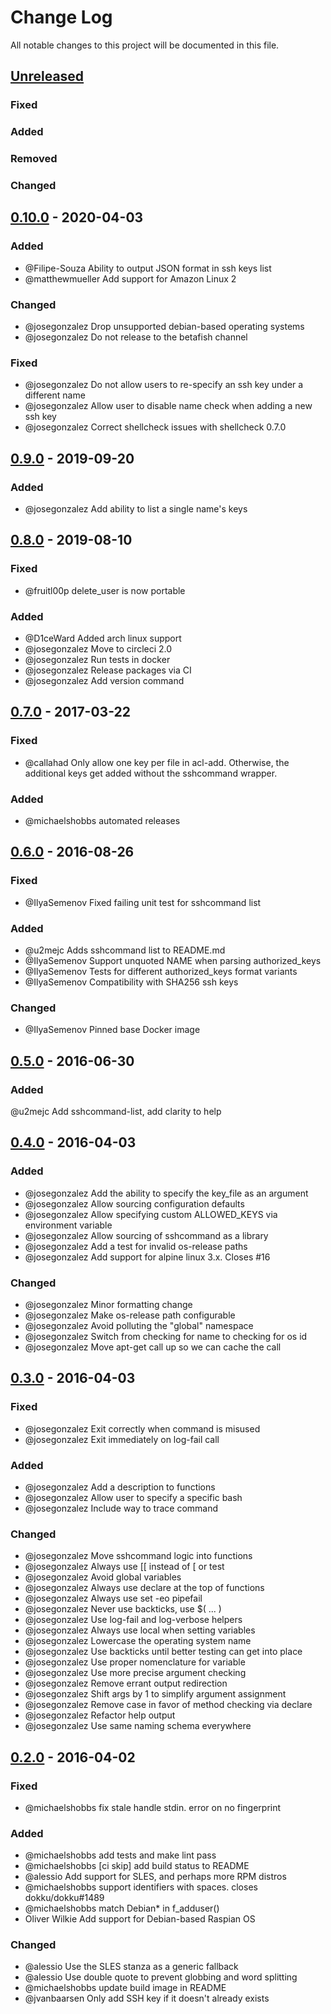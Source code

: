 # Change Log
All notable changes to this project will be documented in this file.

## [Unreleased][unreleased]
### Fixed

### Added

### Removed

### Changed

## [0.10.0] - 2020-04-03

### Added
- @Filipe-Souza Ability to output JSON format in ssh keys list
- @matthewmueller Add support for Amazon Linux 2

### Changed
- @josegonzalez Drop unsupported debian-based operating systems
- @josegonzalez Do not release to the betafish channel

### Fixed
- @josegonzalez Do not allow users to re-specify an ssh key under a different name
- @josegonzalez Allow user to disable name check when adding a new ssh key
- @josegonzalez Correct shellcheck issues with shellcheck 0.7.0

## [0.9.0] - 2019-09-20

### Added
- @josegonzalez Add ability to list a single name's keys

## [0.8.0] - 2019-08-10
### Fixed
- @fruitl00p delete_user is now portable

### Added
- @D1ceWard Added arch linux support
- @josegonzalez Move to circleci 2.0
- @josegonzalez Run tests in docker
- @josegonzalez Release packages via CI
- @josegonzalez Add version command

## [0.7.0] - 2017-03-22
### Fixed
- @callahad Only allow one key per file in acl-add. Otherwise, the additional keys get added without the sshcommand wrapper.

### Added
- @michaelshobbs automated releases


## [0.6.0] - 2016-08-26
### Fixed
- @IlyaSemenov Fixed failing unit test for sshcommand list

### Added
- @u2mejc Adds sshcommand list to README.md
- @IlyaSemenov Support unquoted NAME when parsing authorized_keys
- @IlyaSemenov Tests for different authorized_keys format variants
- @IlyaSemenov Compatibility with SHA256 ssh keys

### Changed
- @IlyaSemenov Pinned base Docker image


## [0.5.0] - 2016-06-30
### Added
@u2mejc Add sshcommand-list, add clarity to help


## [0.4.0] - 2016-04-03
### Added
- @josegonzalez Add the ability to specify the key_file as an argument
- @josegonzalez Allow sourcing configuration defaults
- @josegonzalez Allow specifying custom ALLOWED_KEYS via environment variable
- @josegonzalez Allow sourcing of sshcommand as a library
- @josegonzalez Add a test for invalid os-release paths
- @josegonzalez Add support for alpine linux 3.x. Closes #16

### Changed
- @josegonzalez Minor formatting change
- @josegonzalez Make os-release path configurable
- @josegonzalez Avoid polluting the "global" namespace
- @josegonzalez Switch from checking for name to checking for os id
- @josegonzalez Move apt-get call up so we can cache the call


## [0.3.0] - 2016-04-03
### Fixed
- @josegonzalez Exit correctly when command is misused
- @josegonzalez Exit immediately on log-fail call

### Added
- @josegonzalez Add a description to functions
- @josegonzalez Allow user to specify a specific bash
- @josegonzalez Include way to trace command

### Changed
- @josegonzalez Move sshcommand logic into functions
- @josegonzalez Always use [[ instead of [ or test
- @josegonzalez Avoid global variables
- @josegonzalez Always use declare at the top of functions
- @josegonzalez Always use set -eo pipefail
- @josegonzalez Never use backticks, use $( ... )
- @josegonzalez Use log-fail and log-verbose helpers
- @josegonzalez Always use local when setting variables
- @josegonzalez Lowercase the operating system name
- @josegonzalez Use backticks until better testing can get into place
- @josegonzalez Use proper nomenclature for variable
- @josegonzalez Use more precise argument checking
- @josegonzalez Remove errant output redirection
- @josegonzalez Shift args by 1 to simplify argument assignment
- @josegonzalez Remove case in favor of method checking via declare
- @josegonzalez Refactor help output
- @josegonzalez Use same naming schema everywhere


## [0.2.0] - 2016-04-02
### Fixed
- @michaelshobbs fix stale handle stdin. error on no fingerprint

### Added
- @michaelshobbs add tests and make lint pass
- @michaelshobbs [ci skip] add build status to README
- @alessio Add support for SLES, and perhaps more RPM distros
- @michaelshobbs support identifiers with spaces. closes dokku/dokku#1489
- @michaelshobbs match Debian* in f_adduser()
- Oliver Wilkie Add support for Debian-based Raspian OS

### Changed
- @alessio Use the SLES stanza as a generic fallback
- @alessio Use double quote to prevent globbing and word splitting
- @michaelshobbs update build image in README
- @jvanbaarsen Only add SSH key if it doesn't already exists

[unreleased]: https://github.com/dokku/sshcommand/compare/v0.10.0...HEAD
[0.10.0]: https://github.com/dokku/sshcommand/compare/v0.9.0...v0.10.0
[0.9.0]: https://github.com/dokku/sshcommand/compare/v0.8.0...v0.9.0
[0.8.0]: https://github.com/dokku/sshcommand/compare/v0.7.0...v0.8.0
[0.7.0]: https://github.com/dokku/sshcommand/compare/v0.6.0...v0.7.0
[0.6.0]: https://github.com/dokku/sshcommand/compare/v0.5.0...v0.6.0
[0.5.0]: https://github.com/dokku/sshcommand/compare/v0.4.0...v0.5.0
[0.4.0]: https://github.com/dokku/sshcommand/compare/v0.3.0...v0.4.0
[0.3.0]: https://github.com/dokku/sshcommand/compare/v0.2.0...v0.3.0
[0.2.0]: https://github.com/dokku/sshcommand/compare/v0.1.0...v0.2.0
